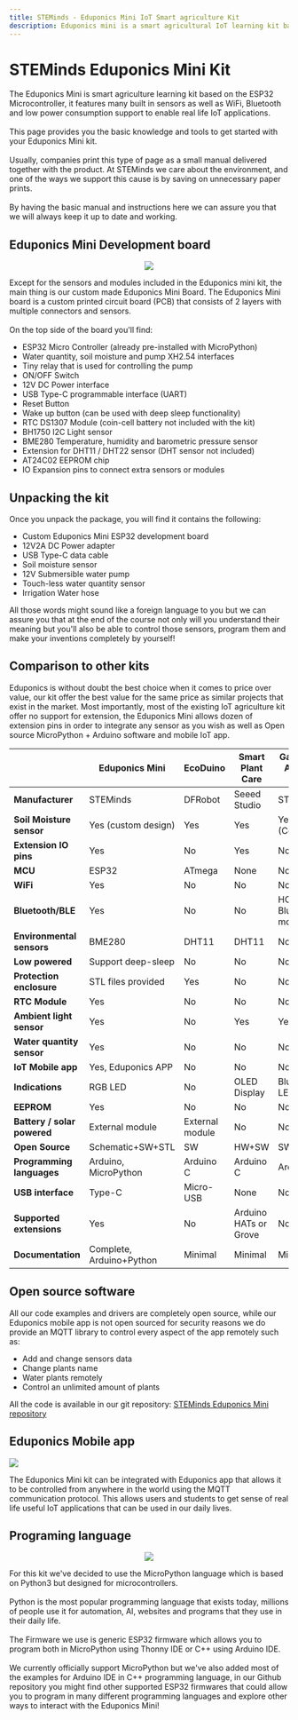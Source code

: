 ```yaml
---
title: STEMinds - Eduponics Mini IoT Smart agriculture Kit
description: Eduponics mini is a smart agricultural IoT learning kit based on the ESP32, used for smart watering solution, smart garden, IoT learning and development. Eduponics mini supports the MicroPython programming language and can can help you learn to code in no time!
---
```


# STEMinds Eduponics Mini Kit

The Eduponics Mini is smart agriculture learning kit based on the ESP32 Microcontroller, it features many built in sensors as well as WiFi, Bluetooth and low power consumption support to enable real life IoT applications.
<br/><br/>
This page provides you the basic knowledge and tools to get started with your Eduponics Mini kit.
<br/><br/>
Usually, companies print this type of page as a small manual delivered together with the product. At STEMinds we care about the environment, and one of the ways we support this cause is by saving on unnecessary paper prints.
<br/><br/>
By having the basic manual and instructions here we can assure you that we will always keep it up to date and working.

## Eduponics Mini Development board

<p align="center">
  <img src="https://cdn.steminds.com/docs/kits/eduponics_mini/eduponics_mini.png">
</p>

Except for the sensors and modules included in the Eduponics mini kit, the main thing is our custom made Eduponics Mini Board.
The Eduponics Mini board is a custom printed circuit board (PCB) that consists of 2 layers with multiple connectors and sensors.
<br/><br/>
On the top side of the board you'll find:

* ESP32 Micro Controller (already pre-installed with MicroPython)
* Water quantity, soil moisture and pump XH2.54 interfaces
* Tiny relay that is used for controlling the pump
* ON/OFF Switch
* 12V DC Power interface
* USB Type-C programmable interface (UART)
* Reset Button
* Wake up button (can be used with deep sleep functionality)
* RTC DS1307 Module (coin-cell battery not included with the kit)
* BH1750 I2C Light sensor
* BME280 Temperature, humidity and barometric pressure sensor
* Extension for DHT11 / DHT22 sensor (DHT sensor not included)
* AT24C02 EEPROM chip
* IO Expansion pins to connect extra sensors or modules

## Unpacking the kit

Once you unpack the package, you will find it contains the following:

* Custom Eduponics Mini ESP32 development board
* 12V2A DC Power adapter
* USB Type-C data cable
* Soil moisture sensor
* 12V Submersible water pump
* Touch-less water quantity sensor
* Irrigation Water hose

All those words might sound like a foreign language to you but we can assure you that at the end of the course not only will you understand their meaning
but you'll also be able to control those sensors, program them and make your inventions completely by yourself!

## Comparison to other kits

Eduponics is without doubt the best choice when it comes to price over value, our kit offer the best value for the same price as similar projects that exist in the market. Most importantly, most of the existing IoT agriculture kit offer no support for extension, the Eduponics Mini allows dozen of extension pins in order to integrate any sensor as you wish as well as Open source MicroPython + Arduino software and mobile IoT app.

|                             | Eduponics Mini            | EcoDuino         | Smart Plant Care      | Gardening Add-On Kit  |
|-----------------------------|---------------------------|------------------|-----------------------|-----------------------|
| **Manufacturer**            | STEMinds                  | DFRobot          | Seeed Studio          | STEMpedia             |
| **Soil Moisture sensor**    | Yes (custom design)       | Yes              | Yes                   | Yes (Corrosive)       |
| **Extension IO pins**       | Yes                       | No               | Yes                   | No                    |
| **MCU**                     | ESP32                     | ATmega           | None                  | None                  |
| **WiFi**                    | Yes                       | No               | No                    | No                    |
| **Bluetooth/BLE**           | Yes                       | No               | No                    | HC05 Bluetooth module |  
| **Environmental sensors**   | BME280                    | DHT11            | DHT11                 | No                    |
| **Low powered**             | Support deep-sleep        | No               | No                    | No                    |
| **Protection enclosure**    | STL files provided        | Yes              | No                    | No                    |
| **RTC Module**              | Yes                       | No               | No                    | No                    |
| **Ambient light sensor**    | Yes                       | No               | Yes                   | Yes                   |
| **Water quantity sensor**   | Yes                       | No               | No                    | No                    |
| **IoT Mobile app**          | Yes, Eduponics APP        | No               | No                    | No                    |
| **Indications**             | RGB LED                   | No               | OLED Display          | Blue/Red LEDs         |
| **EEPROM**                  | Yes                       | No               | No                    | No                    |
| **Battery / solar powered** | External module           | External module  | No                    | No                    |
| **Open Source**             | Schematic+SW+STL          | SW               | HW+SW                 | SW                    |
| **Programming languages**   | Arduino, MicroPython      | Arduino C        | Arduino C             | Arduino C             |
| **USB interface**           | Type-C                    | Micro-USB        | None                  | None                  |
| **Supported extensions**    | Yes                       | No               | Arduino HATs or Grove | No                    |
| **Documentation**           | Complete, Arduino+Python  | Minimal          | Minimal               | Minimal               |

## Open source software

All our code examples and drivers are completely open source, while our Eduponics mobile app is not open sourced for security reasons we do provide an MQTT library to control every aspect of the app remotely such as:

* Add and change sensors data
* Change plants name
* Water plants remotely
* Control an unlimited amount of plants

All the code is available in our git repository: [STEMinds Eduponics Mini repository](https://github.com/STEMinds/Eduponics-Mini)

## Eduponics Mobile app

<p align="left">
  <img src="https://cdn.steminds.com/docs/kits/eduponics_mini/eduponics_featured.png">
</p>

The Eduponics Mini kit can be integrated with Eduponics app that allows it to be controlled from anywhere in the world using the MQTT communication protocol.
This allows users and students to get sense of real life useful IoT applications that can be used in our daily lives.

## Programing language

<p align="center">
  <img src="https://cdn.steminds.com/docs/kits/eduponics_mini/micropython.jpg">
</p>

For this kit we've decided to use the MicroPython language which is based on Python3 but designed for microcontrollers.
<br/><br/>
Python is the most popular programming language that exists today, millions of people use it for automation, AI, websites and programs that they use in their daily life.
<br/><br/>
The Firmware we use is generic ESP32 firmware which allows you to program both in MicroPython using Thonny IDE or C++ using Arduino IDE.
<br/><br/>
We currently officially support MicroPython but we've also added most of the examples for Arduino IDE in C++ programming language, in our Github repository you might find other supported ESP32 firmwares that could allow you to program in many different programming languages and explore other ways to interact with the Eduponics Mini!

